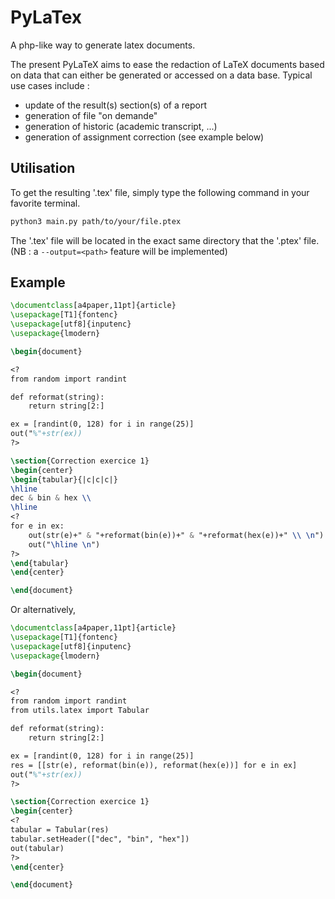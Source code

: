 # PyLaTex
A php-like way to generate latex documents.

The present PyLaTeX aims to ease the redaction of LaTeX documents based on data that can either be generated or accessed on a data base. Typical use cases include :
* update of the result(s) section(s) of a report
* generation of file "on demande"
* generation of historic (academic transcript, ...)
* generation of assignment correction (see example below)

## Utilisation
To get the resulting '.tex' file, simply type the following command in your favorite terminal.
```bash
python3 main.py path/to/your/file.ptex
```
The '.tex' file will be located in the exact same directory that the '.ptex' file. (NB : a ```--output=<path>``` feature will be implemented)

## Example
```latex
\documentclass[a4paper,11pt]{article}
\usepackage[T1]{fontenc}
\usepackage[utf8]{inputenc}
\usepackage{lmodern}

\begin{document}

<?
from random import randint

def reformat(string):
    return string[2:]

ex = [randint(0, 128) for i in range(25)]
out("%"+str(ex))
?>

\section{Correction exercice 1}
\begin{center}
\begin{tabular}{|c|c|c|}
\hline
dec & bin & hex \\
\hline
<?
for e in ex:
    out(str(e)+" & "+reformat(bin(e))+" & "+reformat(hex(e))+" \\ \n")
    out("\hline \n")
?>
\end{tabular}
\end{center}

\end{document}
```
Or alternatively,
```latex
\documentclass[a4paper,11pt]{article}
\usepackage[T1]{fontenc}
\usepackage[utf8]{inputenc}
\usepackage{lmodern}

\begin{document}

<?
from random import randint
from utils.latex import Tabular

def reformat(string):
    return string[2:]

ex = [randint(0, 128) for i in range(25)]
res = [[str(e), reformat(bin(e)), reformat(hex(e))] for e in ex]
out("%"+str(ex))
?>

\section{Correction exercice 1}
\begin{center}
<?
tabular = Tabular(res)
tabular.setHeader(["dec", "bin", "hex"])
out(tabular)
?>
\end{center}

\end{document}
```
